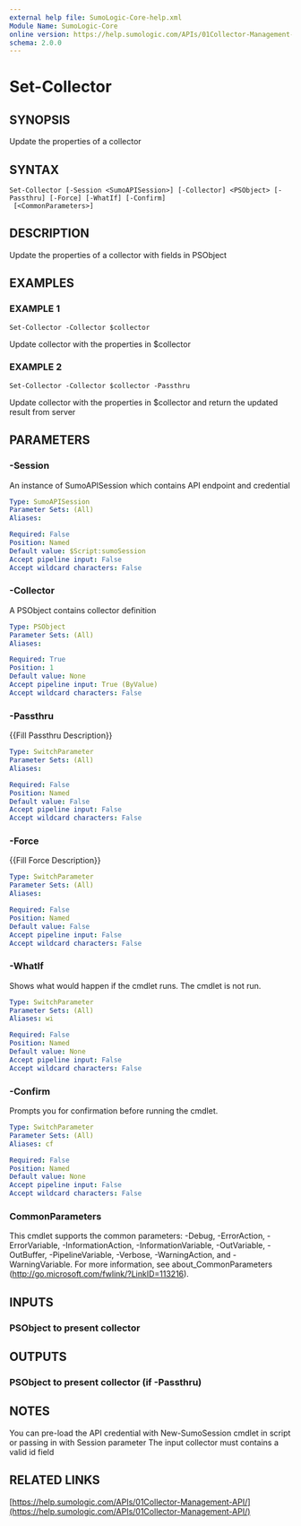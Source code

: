 ```yaml
---
external help file: SumoLogic-Core-help.xml
Module Name: SumoLogic-Core
online version: https://help.sumologic.com/APIs/01Collector-Management-API/
schema: 2.0.0
---
```


# Set-Collector

## SYNOPSIS
Update the properties of a collector

## SYNTAX

```
Set-Collector [-Session <SumoAPISession>] [-Collector] <PSObject> [-Passthru] [-Force] [-WhatIf] [-Confirm]
 [<CommonParameters>]
```

## DESCRIPTION
Update the properties of a collector with fields in PSObject

## EXAMPLES

### EXAMPLE 1
```
Set-Collector -Collector $collector
```

Update collector with the properties in $collector

### EXAMPLE 2
```
Set-Collector -Collector $collector -Passthru
```

Update collector with the properties in $collector and return the updated result from server

## PARAMETERS

### -Session
An instance of SumoAPISession which contains API endpoint and credential

```yaml
Type: SumoAPISession
Parameter Sets: (All)
Aliases:

Required: False
Position: Named
Default value: $Script:sumoSession
Accept pipeline input: False
Accept wildcard characters: False
```

### -Collector
A PSObject contains collector definition

```yaml
Type: PSObject
Parameter Sets: (All)
Aliases:

Required: True
Position: 1
Default value: None
Accept pipeline input: True (ByValue)
Accept wildcard characters: False
```

### -Passthru
{{Fill Passthru Description}}

```yaml
Type: SwitchParameter
Parameter Sets: (All)
Aliases:

Required: False
Position: Named
Default value: False
Accept pipeline input: False
Accept wildcard characters: False
```

### -Force
{{Fill Force Description}}

```yaml
Type: SwitchParameter
Parameter Sets: (All)
Aliases:

Required: False
Position: Named
Default value: False
Accept pipeline input: False
Accept wildcard characters: False
```

### -WhatIf
Shows what would happen if the cmdlet runs.
The cmdlet is not run.

```yaml
Type: SwitchParameter
Parameter Sets: (All)
Aliases: wi

Required: False
Position: Named
Default value: None
Accept pipeline input: False
Accept wildcard characters: False
```

### -Confirm
Prompts you for confirmation before running the cmdlet.

```yaml
Type: SwitchParameter
Parameter Sets: (All)
Aliases: cf

Required: False
Position: Named
Default value: None
Accept pipeline input: False
Accept wildcard characters: False
```

### CommonParameters
This cmdlet supports the common parameters: -Debug, -ErrorAction, -ErrorVariable, -InformationAction, -InformationVariable, -OutVariable, -OutBuffer, -PipelineVariable, -Verbose, -WarningAction, and -WarningVariable.
For more information, see about_CommonParameters (http://go.microsoft.com/fwlink/?LinkID=113216).

## INPUTS

### PSObject to present collector

## OUTPUTS

### PSObject to present collector (if -Passthru)

## NOTES
You can pre-load the API credential with New-SumoSession cmdlet in script or passing in with Session parameter
The input collector must contains a valid id field

## RELATED LINKS

[https://help.sumologic.com/APIs/01Collector-Management-API/](https://help.sumologic.com/APIs/01Collector-Management-API/)

